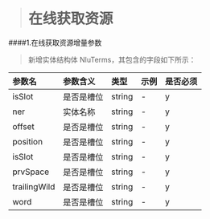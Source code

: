 ># 在线获取资源

####1.在线获取资源增量参数
>新增实体结构体 NluTerms，其包含的字段如下所示：

|参数名|参数含义|类型|示例|是否必须|
|:---|:---|:---|:---|:---|
|isSlot|是否是槽位|string|-|y|
|ner|实体名称|string|-|y|
|offset|是否是槽位|string|-|y|
|position|是否是槽位|string|-|y|
|isSlot|是否是槽位|string|-|y|
|prvSpace|是否是槽位|string|-|y|
|trailingWild|是否是槽位|string|-|y|
|word|是否是槽位|string|-|y|



